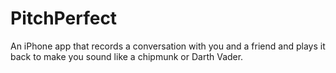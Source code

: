 # PitchPerfect

An iPhone app that records a conversation with you and a friend and plays it back to make you sound like a chipmunk or Darth Vader.

